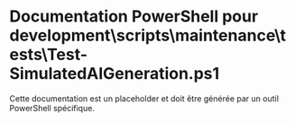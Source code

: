 # Documentation PowerShell pour development\scripts\maintenance\tests\Test-SimulatedAIGeneration.ps1

Cette documentation est un placeholder et doit être générée par un outil PowerShell spécifique.
